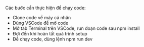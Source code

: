 Các bước cần thực hiện để chạy code:
- Clone code về máy cá nhân
- Dùng VSCode để mở code
- Mở tab Terminal trên VSCode, run đoạn code sau npm install
- Đợi đến khi hoàn tất quá trình setup
- Để chạy code, dùng lệnh npm run dev
